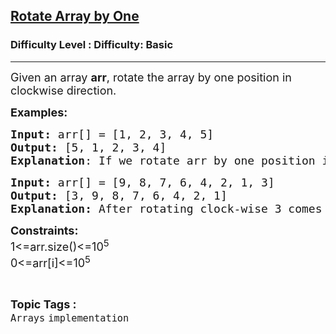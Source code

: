 <h2><a href="https://www.geeksforgeeks.org/problems/cyclically-rotate-an-array-by-one2614/1?page=1&sortBy=difficulty">Rotate Array by One</a></h2><h3>Difficulty Level : Difficulty: Basic</h3><hr><div class="problems_problem_content__Xm_eO"><p><span style="font-size: 18px;">Given an array <strong>arr</strong>, rotate the array by one position in clockwise direction.</span></p>
<p><span style="font-size: 18px;"><strong>Examples:</strong></span></p>
<pre><span style="font-size: 18px;"><strong>Input: </strong>arr[] = [1, 2, 3, 4, 5]
<strong>Output: </strong>[5, 1, 2, 3, 4]<br><strong>Explanation</strong>: If we rotate arr by one position in clockwise 5 come to the front and remaining those are shifted to the end.</span></pre>
<pre><span style="font-size: 18px;"><strong>Input: </strong>arr[] = [9, 8, 7, 6, 4, 2, 1, 3]
<strong>Output: </strong>[3, 9, 8, 7, 6, 4, 2, 1]<br><strong>Explanation:</strong> After rotating clock-wise 3 comes in first position.</span></pre>
<p><span style="font-size: 18px;"><strong>Constraints:</strong><br>1&lt;=arr.size()&lt;=10<sup>5</sup><br>0&lt;=arr[i]&lt;=10<sup>5</sup></span></p></div><br><p><span style=font-size:18px><strong>Topic Tags : </strong><br><code>Arrays</code>&nbsp;<code>implementation</code>&nbsp;